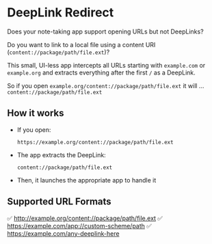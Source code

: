 # DeepLink Redirect

Does your note-taking app support opening URLs but not DeepLinks?  

Do you want to link to a local file using a content URI (`content://package/path/file.ext`)?

This small, UI-less app intercepts all URLs starting with `example.com` or `example.org` and extracts everything after the first `/` as a DeepLink.

So if you open `example.org/content://package/path/file.ext` it will ... `content://package/path/file.ext`

## How it works

+ If you open:
    ```
    https://example.org/content://package/path/file.ext
    ```

+ The app extracts the DeepLink:
    ```
    content://package/path/file.ext
    ```
+ Then, it launches the appropriate app to handle it

## Supported URL Formats
✅ http://example.org/content://package/path/file.ext
✅ https://example.com/app://custom-scheme/path
✅ https://example.com/any-deeplink-here